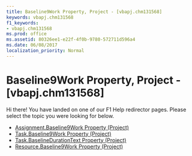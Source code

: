 ```yaml
---
title: Baseline9Work Property, Project - [vbapj.chm131568]
keywords: vbapj.chm131568
f1_keywords:
- vbapj.chm131568
ms.prod: office
ms.assetid: 80326ee1-e22f-4f0b-9780-572711d596a4
ms.date: 06/08/2017
localization_priority: Normal
---
```



# Baseline9Work Property, Project - [vbapj.chm131568]

Hi there! You have landed on one of our F1 Help redirector pages. Please select the topic you were looking for below.

- [Assignment.Baseline9Work Property (Project)](http://msdn.microsoft.com/library/777a8d7a-d9d4-e0fb-5b5b-2c78302e5fa4%28Office.15%29.aspx)
- [Task.Baseline9Work Property (Project)](http://msdn.microsoft.com/library/2a67ab07-8d51-df60-0c75-4547a5f63bb0%28Office.15%29.aspx)
- [Task.BaselineDurationText Property (Project)](http://msdn.microsoft.com/library/87307d59-3307-1ee1-82f3-87840d1b4e7a%28Office.15%29.aspx)
- [Resource.Baseline9Work Property (Project)](http://msdn.microsoft.com/library/3de1f3de-f50c-600c-45c5-ca5be1d53124%28Office.15%29.aspx)


